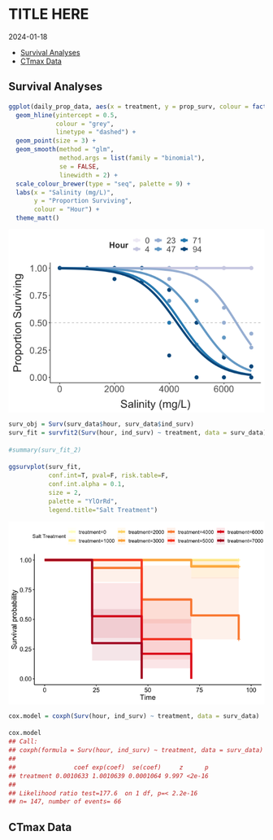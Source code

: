 TITLE HERE
================
2024-01-18

- [Survival Analyses](#survival-analyses)
- [CTmax Data](#ctmax-data)

## Survival Analyses

``` r
ggplot(daily_prop_data, aes(x = treatment, y = prop_surv, colour = factor(hour))) + 
  geom_hline(yintercept = 0.5,
             colour = "grey", 
             linetype = "dashed") + 
  geom_point(size = 3) + 
  geom_smooth(method = "glm", 
              method.args = list(family = "binomial"), 
              se = FALSE,
              linewidth = 2) + 
  scale_colour_brewer(type = "seq", palette = 9) + 
  labs(x = "Salinity (mg/L)",
       y = "Proportion Surviving",
       colour = "Hour") + 
  theme_matt()
```

<img src="../Figures/markdown/unnamed-chunk-1-1.png" style="display: block; margin: auto;" />

``` r
surv_obj = Surv(surv_data$hour, surv_data$ind_surv)
surv_fit = survfit2(Surv(hour, ind_surv) ~ treatment, data = surv_data)

#summary(surv_fit_2)

ggsurvplot(surv_fit, 
           conf.int=T, pval=F, risk.table=F, 
           conf.int.alpha = 0.1,
           size = 2,
           palette = "YlOrRd",
           legend.title="Salt Treatment")
```

<img src="../Figures/markdown/unnamed-chunk-2-1.png" style="display: block; margin: auto;" />

``` r
cox.model = coxph(Surv(hour, ind_surv) ~ treatment, data = surv_data)

cox.model
## Call:
## coxph(formula = Surv(hour, ind_surv) ~ treatment, data = surv_data)
## 
##                coef exp(coef)  se(coef)     z      p
## treatment 0.0010633 1.0010639 0.0001064 9.997 <2e-16
## 
## Likelihood ratio test=177.6  on 1 df, p=< 2.2e-16
## n= 147, number of events= 66
```

## CTmax Data
